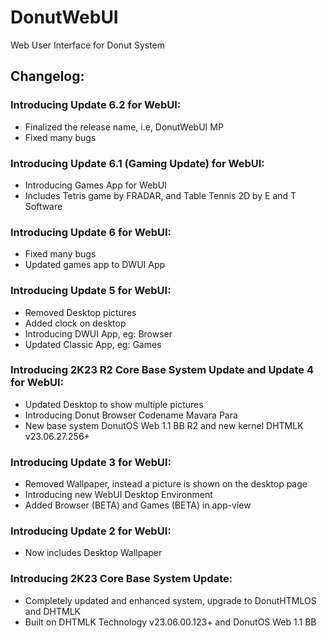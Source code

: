 # DonutWebUI
Web User Interface for Donut System

## Changelog:

### Introducing Update 6.2 for WebUI:
* Finalized the release name, i.e, DonutWebUI MP
* Fixed many bugs

### Introducing Update 6.1 (Gaming Update) for WebUI:
* Introducing Games App for WebUI
* Includes Tetris game by FRADAR, and Table Tennis 2D by E and T Software

### Introducing Update 6 for WebUI:
* Fixed many bugs
* Updated games app to DWUI App

### Introducing Update 5 for WebUI:
* Removed Desktop pictures
* Added clock on desktop
* Introducing DWUI App, eg: Browser
* Updated Classic App, eg: Games

### Introducing 2K23 R2 Core Base System Update and Update 4 for WebUI:
* Updated Desktop to show multiple pictures
* Introducing Donut Browser Codename Mavara Para
* New base system DonutOS Web 1.1 BB R2 and new kernel DHTMLK v23.06.27.256+

### Introducing Update 3 for WebUI:
* Removed Wallpaper, instead a picture is shown on the desktop page
* Introducing new WebUI Desktop Environment
* Added Browser (BETA) and Games (BETA) in app-view

### Introducing Update 2 for WebUI:
* Now includes Desktop Wallpaper

### Introducing 2K23 Core Base System Update:
* Completely updated and enhanced system, upgrade to DonutHTMLOS and DHTMLK
* Built on DHTMLK Technology v23.06.00.123+ and DonutOS Web 1.1 BB
